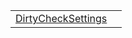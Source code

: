 |                                                                                                                      |     |
| -------------------------------------------------------------------------------------------------------------------- | --- |
| [DirtyCheckSettings](https://hamedfathi.gitbook.io/aurelia-2-doc-api/runtime/observation/literal/dirtychecksettings) |     |